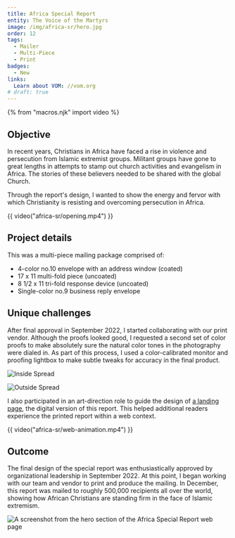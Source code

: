 ```yaml
---
title: Africa Special Report
entity: The Voice of the Martyrs
image: /img/africa-sr/hero.jpg
order: 12
tags:
  - Mailer
  - Multi-Piece
  - Print
badges:
  - New
links:
  Learn about VOM: //vom.org
# draft: true
---
```


{% from "macros.njk" import video %}


## Objective

In recent years, Christians in Africa have faced a rise in violence and persecution from Islamic extremist groups. Militant groups have gone to great lengths in attempts to stamp out church activities and evangelism in Africa. The stories of these believers needed to be shared with the global Church.

Through the report's design, I wanted to show the energy and fervor with which Christianity is resisting and overcoming persecution in Africa.


{{ video("africa-sr/opening.mp4") }}


## Project details

This was a multi-piece mailing package comprised of:
- 4-color no.10 envelope with an address window (coated)
- 17 x 11 multi-fold piece (uncoated)
- 8 1/2 x 11 tri-fold response device (uncoated)
- Single-color no.9 business reply envelope


## Unique challenges

After final approval in September 2022, I started collaborating with our print vendor. Although the proofs looked good, I requested a second set of color proofs to make absolutely sure the natural color tones in the photography were dialed in. As part of this process, I used a color-calibrated monitor and proofing lightbox to make subtle tweaks for accuracy in the final product.

![Inside Spread](/img/africa-sr/interior-spread.jpg)

![Outside Spread](/img/africa-sr/outside-spread.jpg)

I also participated in an art-direction role to guide the design of [a landing page](//vom.org/2022-12-africa), the digital version of this report. This helped additional readers experience the printed report within a web context.

{{ video("africa-sr/web-animation.mp4") }}

## Outcome

The final design of the special report was enthusiastically approved by organizational leadership in September 2022. At this point, I began working with our team and vendor to print and produce the mailing. In December, this report was mailed to roughly 500,000 recipients all over the world, showing how African Christians are standing firm in the face of Islamic extremism.

![A screenshot from the hero section of the Africa Special Report web page](/img/africa-sr/web-mac.jpg)